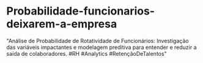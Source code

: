# Probabilidade-funcionarios-deixarem-a-empresa
"Análise de Probabilidade de Rotatividade de Funcionários: Investigação das variáveis impactantes e modelagem preditiva para entender e reduzir a saída de colaboradores. #RH #Analytics #RetençãoDeTalentos"
